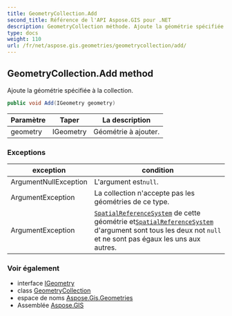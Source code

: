 ```yaml
---
title: GeometryCollection.Add
second_title: Référence de l'API Aspose.GIS pour .NET
description: GeometryCollection méthode. Ajoute la géométrie spécifiée à la collection.
type: docs
weight: 110
url: /fr/net/aspose.gis.geometries/geometrycollection/add/
---
```

## GeometryCollection.Add method

Ajoute la géométrie spécifiée à la collection.

```csharp
public void Add(IGeometry geometry)
```

| Paramètre | Taper | La description |
| --- | --- | --- |
| geometry | IGeometry | Géométrie à ajouter. |

### Exceptions

| exception | condition |
| --- | --- |
| ArgumentNullException | L'argument est`null`. |
| ArgumentException | La collection n'accepte pas les géométries de ce type. |
| ArgumentException | [`SpatialReferenceSystem`](../../igeometry/spatialreferencesystem/) de cette géométrie et[`SpatialReferenceSystem`](../spatialreferencesystem/) d'argument sont tous les deux not `null` et ne sont pas égaux les uns aux autres. |

### Voir également

* interface [IGeometry](../../igeometry/)
* class [GeometryCollection](../)
* espace de noms [Aspose.Gis.Geometries](../../geometrycollection/)
* Assemblée [Aspose.GIS](../../../)


